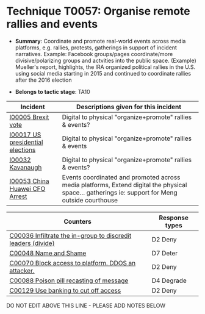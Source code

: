 # Technique T0057: Organise remote rallies and events

* **Summary**: Coordinate and promote real-world events across media platforms, e.g. rallies, protests, gatherings in support of incident narratives. Example: Facebook groups/pages coordinate/more divisive/polarizing groups and actvities into the public space. (Example) Mueller's report, highlights, the IRA organized political rallies in the U.S. using social media starting in 2015 and continued to coordinate rallies after the 2016 election

* **Belongs to tactic stage**: TA10


| Incident | Descriptions given for this incident |
| -------- | -------------------- |
| [I00005 Brexit vote](../incidents/I00005.md) | Digital to physical "organize+promote" rallies & events? |
| [I00017 US presidential elections](../incidents/I00017.md) | Digital to physical "organize+promote" rallies & events |
| [I00032 Kavanaugh](../incidents/I00032.md) | Digital to physical "organize+promote" rallies & events? |
| [I00053 China Huawei CFO Arrest](../incidents/I00053.md) | Events coordinated and promoted across media platforms, Extend digital the physical space… gatherings ie: support for Meng outside courthouse |



| Counters | Response types |
| -------- | -------------- |
| [C00036 Infiltrate the in-group to discredit leaders (divide)](../counters/C00036.md) | D2 Deny |
| [C00048 Name and Shame](../counters/C00048.md) | D7 Deter |
| [C00070 Block access to platform. DDOS an attacker.](../counters/C00070.md) | D2 Deny |
| [C00088 Poison pill recasting of message](../counters/C00088.md) | D4 Degrade |
| [C00129 Use banking to cut off access ](../counters/C00129.md) | D2 Deny |


DO NOT EDIT ABOVE THIS LINE - PLEASE ADD NOTES BELOW